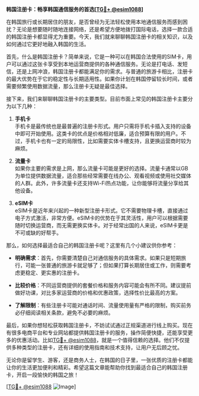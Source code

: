 **韩国注册卡：畅享韩国通信服务的首选[[TG💪+ @esim1088](https://t.me/s/esim1088)]**

在韩国旅行或长期居住的朋友，是否曾经为无法轻松使用本地通信服务而感到困扰？无论是想要随时随地连接网络，还是希望方便地拨打国际电话，选择一款合适的韩国注册卡都显得尤为重要。今天，我们就来聊聊韩国注册卡的相关知识，以及如何通过它更好地融入韩国的生活。

首先，什么是韩国注册卡？简单来说，它是一种可以在韩国合法使用的SIM卡，用户可以通过这张卡享受到本地运营商提供的各种通信服务。无论是打电话、发短信，还是上网冲浪，韩国注册卡都能满足你的需求。与普通的旅游卡相比，注册卡的最大优势在于它的稳定性与长期适用性。如果你计划在韩国停留较长时间，或者需要频繁使用数据流量，那么注册卡无疑是最佳选择。

接下来，我们来聊聊韩国注册卡的主要类型。目前市面上常见的韩国注册卡主要分为以下几种：

1. **手机卡**  
   手机卡是最传统也是最普遍的注册卡形式。用户只需将手机卡插入支持的设备中即可开始使用。这类卡的优点是价格相对低廉，适合预算有限的用户。不过，手机卡也有一定的局限性，比如需要实体卡槽支持，且更换运营商时较为麻烦。

2. **流量卡**  
   如果你主要的需求是上网，那么流量卡可能是更好的选择。流量卡通常以GB为单位提供数据流量，适合那些经常需要在线办公、观看视频或使用社交媒体的人群。此外，许多流量卡还支持Wi-Fi热点功能，让你能够将流量分享给其他设备。

3. **eSIM卡**  
   eSIM卡是近年来兴起的一种新型注册卡形式。它不需要物理卡槽，直接通过电子方式激活，非常方便。eSIM卡的优势在于其灵活性，用户可以根据需要随时切换运营商，而无需更换实体卡。对于经常出国的人来说，eSIM卡更是不可或缺的好帮手。

那么，如何选择最适合自己的韩国注册卡呢？这里有几个小建议供你参考：

- **明确需求**：首先，你需要清楚自己对通信服务的具体需求。如果只是短期旅行，可能一张普通的旅游卡就足够了；但如果打算长期居住或工作，则需要考虑更稳定、更实惠的注册卡。
  
- **比较价格**：不同运营商提供的套餐价格和服务内容可能会有所不同。建议提前做好功课，对比多家运营商的价格和优惠政策，选择性价比最高的方案。

- **了解限制**：有些注册卡可能对通话时间、流量使用量有严格的限制，购买前务必仔细阅读相关条款，避免不必要的麻烦。

最后，如果你想轻松获取韩国注册卡，不妨试试通过正规渠道进行线上购买。现在有很多电商平台和专业网站都提供韩国注册卡的服务，操作简便快捷，还能享受更多的优惠活动。比如[TG💪+ @esim1088](https://t.me/s/esim1088)，就是一个值得信赖的选择。他们不仅提供多种类型的注册卡，还有详细的使用指南和技术支持，让用户无后顾之忧。

无论你是留学生、游客，还是商务人士，在韩国的日子里，一张优质的注册卡都能让你的生活更加便利和精彩。希望这篇文章能帮助你找到最适合自己的韩国注册卡，开启一段愉快的韩国之旅！

[[TG💪+ @esim1088](https://t.me/s/esim1088) ![Image](https://i.postimg.cc/4NQfJmqS/Snipaste-2025-05-13-00-14-12.png)]